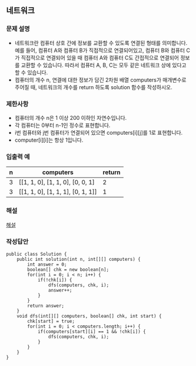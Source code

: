 ## 네트워크
### 문제 설명
- 네트워크란 컴퓨터 상호 간에 정보를 교환할 수 있도록 연결된 형태를 의미합니다. 예를 들어, 컴퓨터 A와 컴퓨터 B가 직접적으로 연결되어있고, 컴퓨터 B와 컴퓨터 C가 직접적으로 연결되어 있을 때 컴퓨터 A와 컴퓨터 C도 간접적으로 연결되어 정보를 교환할 수 있습니다. 따라서 컴퓨터 A, B, C는 모두 같은 네트워크 상에 있다고 할 수 있습니다.
- 컴퓨터의 개수 n, 연결에 대한 정보가 담긴 2차원 배열 computers가 매개변수로 주어질 때, 네트워크의 개수를 return 하도록 solution 함수를 작성하시오.

### 제한사항
- 컴퓨터의 개수 n은 1 이상 200 이하인 자연수입니다.
- 각 컴퓨터는 0부터 n-1인 정수로 표현합니다.
- i번 컴퓨터와 j번 컴퓨터가 연결되어 있으면 computers[i][j]를 1로 표현합니다.
- computer[i][i]는 항상 1입니다.

### 입출력 예
|n|computers|return|
|--|--|--|
|3|[[1, 1, 0], [1, 1, 0], [0, 0, 1]|2|
|3|[[1, 1, 0], [1, 1, 1], [0, 1, 1]]|1|

### 해설
[해설](https://velog.io/@ajufresh/%ED%94%84%EB%A1%9C%EA%B7%B8%EB%9E%98%EB%A8%B8%EC%8A%A4-%EB%84%A4%ED%8A%B8%EC%9B%8C%ED%81%AC-%EB%AC%B8%EC%A0%9C%ED%92%80%EC%9D%B4-Java)

### 작성답안
```
public class Solution {
    public int solution(int n, int[][] computers) {
        int answer = 0;
        boolean[] chk = new boolean[n];
        for(int i = 0; i < n; i++) {
            if(!chk[i]) {
                dfs(computers, chk, i);
                answer++;
            }
        }
        return answer;
    }
    void dfs(int[][] computers, boolean[] chk, int start) {
        chk[start] = true;
        for(int i = 0; i < computers.length; i++) {
            if(computers[start][i] == 1 && !chk[i]) {
                dfs(computers, chk, i);
            }
        }
    }
}
```
